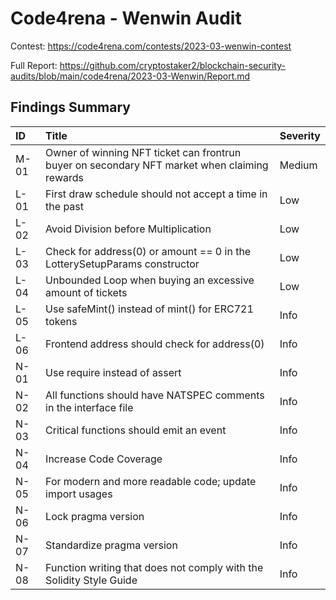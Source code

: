 # Code4rena - Wenwin Audit

Contest: https://code4rena.com/contests/2023-03-wenwin-contest

Full Report: https://github.com/cryptostaker2/blockchain-security-audits/blob/main/code4rena/2023-03-Wenwin/Report.md

## Findings Summary

| ID   | Title                                                                                        | Severity |
| :--- | :------------------------------------------------------------------------------------------- | :------- |
| M-01 | Owner of winning NFT ticket can frontrun buyer on secondary NFT market when claiming rewards | Medium   |
| L-01 | First draw schedule should not accept a time in the past                                     | Low      |
| L-02 | Avoid Division before Multiplication                                                         | Low      |
| L-03 | Check for address(0) or amount == 0 in the LotterySetupParams constructor                    | Low      |
| L-04 | Unbounded Loop when buying an excessive amount of tickets                                    | Low      |
| L-05 | Use safeMint() instead of mint() for ERC721 tokens                                           | Info     |
| L-06 | Frontend address should check for address(0)                                                 | Info     |
| N-01 | Use require instead of assert                                                                | Info     |
| N-02 | All functions should have NATSPEC comments in the interface file                             | Info     |
| N-03 | Critical functions should emit an event                                                      | Info     |
| N-04 | Increase Code Coverage                                                                       | Info     |
| N-05 | For modern and more readable code; update import usages                                      | Info     |
| N-06 | Lock pragma version                                                                          | Info     |
| N-07 | Standardize pragma version                                                                   | Info     |
| N-08 | Function writing that does not comply with the Solidity Style Guide                          | Info     |


